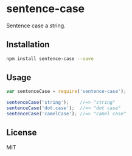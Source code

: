# sentence-case

Sentence case a string.

## Installation

```bash
npm install sentence-case --save
```

## Usage

```javascript
var sentenceCase = require('sentence-case');

sentenceCase('string');    //=> "string"
sentenceCase('dot.case');  //=> "dot case"
sentenceCase('camelCase'); //=> "camel case"
```

## License

MIT

